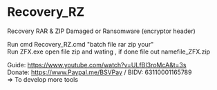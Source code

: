 # Recovery_RZ
Recovery RAR &amp; ZIP Damaged or Ransomware (encryptor header)

Run cmd Recovery_RZ.cmd "batch file rar zip your" <br>
Run ZFX.exe open file zip and wating , if done file out namefile_ZFX.zip

Guide: https://www.youtube.com/watch?v=ULfBI3roMcA&t=3s <br>
Donate: https://www.Paypal.me/BSVPay / BIDV: 63110001165789 <br>
=> To develop more tools
